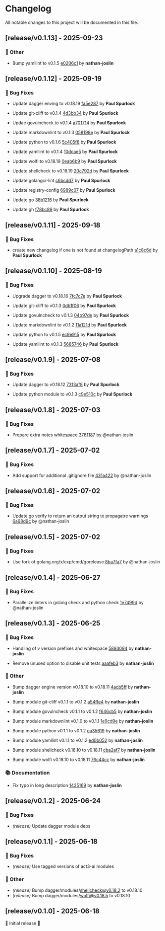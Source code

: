 # Changelog

All notable changes to this project will be documented in this file.

## [release/v0.1.13] - 2025-09-23

### 💼 Other

- Bump yamllint to v0.1.5 [e0206c1](https://github.com/act3-ai/dagger/commit/e0206c1e4d4aada68aaaea186a42ba88e8f08a60) by **nathan-joslin**


## [release/v0.1.12] - 2025-09-19

### 🐛 Bug Fixes

- Update dagger enving to v0.18.19 [fa5e287](https://github.com/act3-ai/dagger/commit/fa5e287957879c806f5bbc03bda8a2cd29ddf8cb) by **Paul Spurlock**

- Update git-cliff to v0.1.4 [4d3bb34](https://github.com/act3-ai/dagger/commit/4d3bb349ed0883ea5038321de6c8f5347f8796d2) by **Paul Spurlock**

- Updae govulncheck to v0.1.4 [a701714](https://github.com/act3-ai/dagger/commit/a701714886d48e42474e075216b075625b199f38) by **Paul Spurlock**

- Update markdownlint to v0.1.3 [058198e](https://github.com/act3-ai/dagger/commit/058198e576dc88c0a24e7298db3c4c329c8db0f1) by **Paul Spurlock**

- Update python to v0.1.6 [5c405f8](https://github.com/act3-ai/dagger/commit/5c405f8a239c615170bb33b40a6764713045a1c7) by **Paul Spurlock**

- Update yamllint to v0.1.4 [10dcae5](https://github.com/act3-ai/dagger/commit/10dcae53bc9c0e8e39ee91abe4b7855ee9f7ef0a) by **Paul Spurlock**

- Update wolfi to v0.18.19 [0eab6b9](https://github.com/act3-ai/dagger/commit/0eab6b9fb9572cd1d641b80c7d53df76d32f9eac) by **Paul Spurlock**

- Update shellcheck to v0.18.19 [20c792d](https://github.com/act3-ai/dagger/commit/20c792d101de7d9b2a4936c4d4b1cb33325e044a) by **Paul Spurlock**

- Update golangci-lint [c6bcdd7](https://github.com/act3-ai/dagger/commit/c6bcdd72e2ea214b343bdb7eca49f2a7d60831d2) by **Paul Spurlock**

- Update registry-config [6989c07](https://github.com/act3-ai/dagger/commit/6989c07070009915c48abfbe2e95a33135605341) by **Paul Spurlock**

- Update go [38b1216](https://github.com/act3-ai/dagger/commit/38b12168f7fff8b3531b5f0e1946817b494aeb98) by **Paul Spurlock**

- Update gh [f78bc89](https://github.com/act3-ai/dagger/commit/f78bc899df502f1b8a363b7ee73c52a9220e70fa) by **Paul Spurlock**


## [release/v0.1.11] - 2025-09-18

### 🐛 Bug Fixes

- create new changelog if one is not found at changelogPath [a1c8c6d](https://github.com/act3-ai/dagger/commit/0ef49970376756f9af1f0dd604d04906aa1c8c6d) by **Paul Spurlock**


## [release/v0.1.10] - 2025-08-19

### 🐛 Bug Fixes

- Upgrade dagger to v0.18.16 [7fc7c7e](https://github.com/act3-ai/dagger/commit/7fc7c7ed3d9abeb42c9f8ebfa611998ac18ef427) by **Paul Spurlock**

- Update git-cliff to v0.1.3 [0db1f06](https://github.com/act3-ai/dagger/commit/0db1f065ce7543f06918830eec52e93d22d9a49a) by **Paul Spurlock**

- Update govulncheck to v0.1.3 [04b97de](https://github.com/act3-ai/dagger/commit/04b97de5a5ef2aa3d88fa8cfe889e3e4f452f721) by **Paul Spurlock**

- Update markdownlint to v0.1.2 [11a121d](https://github.com/act3-ai/dagger/commit/11a121d169bd02bcefe4338ca7009b6c7230e4e8) by **Paul Spurlock**

- Update python to v0.1.5 [ec9e915](https://github.com/act3-ai/dagger/commit/ec9e9155962f0ce2366debce56a97f391a2afa13) by **Paul Spurlock**

- Update yamllint to v0.1.3 [5685746](https://github.com/act3-ai/dagger/commit/5685746967f99737b8b89b9bb1daadf9a4cab45e) by **Paul Spurlock**


## [release/v0.1.9] - 2025-07-08

### 🐛 Bug Fixes

- Update dagger to v0.18.12 [7313af8](https://github.com/act3-ai/dagger/commit/7313af897d78c3b6ff0003e8d07ab428066c06ee) by **Paul Spurlock**

- Update python module to v0.1.3 [c9e510c](https://github.com/act3-ai/dagger/commit/c9e510c54c63cd6c7a65779416fbe71a7e4b3bc8) by **Paul Spurlock**


## [release/v0.1.8] - 2025-07-03

### 🐛 Bug Fixes

- Prepare extra notes whitespace [3761187](https://github.com/act3-ai/dagger/commit/376118780091241b32c65d6c46343b2be679fbab) by @nathan-joslin


## [release/v0.1.7] - 2025-07-02

### 🐛 Bug Fixes

- Add support for additional .gitignore file [431a422](https://github.com/act3-ai/dagger/commit/431a422d079793b3ea7d3b28f5e939b63b16a912) by @nathan-joslin


## [release/v0.1.6] - 2025-07-02

### 🐛 Bug Fixes

- Update go verify to return an output string to propagatre warnings [6a68d9c](https://github.com/act3-ai/dagger/commit/6a68d9c31374f6baa3b3f42ff570b5c09a6054db) by @nathan-joslin


## [release/v0.1.5] - 2025-07-02

### 🐛 Bug Fixes

- Use fork of golang.org/x/exp/cmd/gorelease [8ba7fa7](https://github.com/act3-ai/dagger/commit/8ba7fa7b4ade369a9d3910efb52d31922210ab2f) by @nathan-joslin


## [release/v0.1.4] - 2025-06-27

### 🐛 Bug Fixes

- Parallelize linters in golang check and python check [1e7499d](https://github.com/act3-ai/dagger/commit/1e7499de32cf85d41cc4d0ec5e5b668d6d3915a3) by @nathan-joslin


## [release/v0.1.3] - 2025-06-25

### 🐛 Bug Fixes

- Handling of v version prefixes and whitespace [5893094](https://github.com/act3-ai/dagger/commit/589309438d7c27fa812fe3b47f26b1a17ca4b43d) by **nathan-joslin**

- Remove unused option to disable unit tests [aaafeb3](https://github.com/act3-ai/dagger/commit/aaafeb39645dac52e4ed105b6ed1290480f75ac0) by **nathan-joslin**


### 💼 Other

- Bump dagger engine version v0.18.10 to v0.18.11 [4acb5ff](https://github.com/act3-ai/dagger/commit/4acb5ff5b0cf8806206c49fa0bbd264800fb82ea) by **nathan-joslin**

- Bump module git-cliff v0.1.1 to v0.1.2 [a54ffe4](https://github.com/act3-ai/dagger/commit/a54ffe4e0383f1a419165ba23f2582fac0f62a16) by **nathan-joslin**

- Bump module govulncheck v0.1.1 to v0.1.2 [f646cb5](https://github.com/act3-ai/dagger/commit/f646cb56c72fa816ee7e22cf61f043eaa019b741) by **nathan-joslin**

- Bump module markdownlint v0.1.0 to v0.1.1 [1e9cd9e](https://github.com/act3-ai/dagger/commit/1e9cd9eda71cb0d36d6edd8439641db9985e04c6) by **nathan-joslin**

- Bump module python v0.1.1 to v0.1.2 [ea35619](https://github.com/act3-ai/dagger/commit/ea3561906d11d3da50d463219fef6e285b25b590) by **nathan-joslin**

- Bump module yamllint v0.1.1 to v0.1.2 [ed0b052](https://github.com/act3-ai/dagger/commit/ed0b052ff2881875d849db9c39bba95f4e59d9a4) by **nathan-joslin**

- Bump module shellcheck v0.18.10 to v0.18.11 [cba2af7](https://github.com/act3-ai/dagger/commit/cba2af7f52ca32eabb17b3c72bd2aa721aea4c3d) by **nathan-joslin**

- Bump module wolfi v0.18.10 to v0.18.11 [76c44cc](https://github.com/act3-ai/dagger/commit/76c44cc7e8368b1e0e759f2d78801859643bdaaa) by **nathan-joslin**


### 📚 Documentation

- Fix typo in long description [1425169](https://github.com/act3-ai/dagger/commit/14251695031b5d471c392b905bd45cddc454f519) by **nathan-joslin**


## [release/v0.1.2] - 2025-06-24

### 🐛 Bug Fixes

- *(release)* Update dagger module deps

## [release/v0.1.1] - 2025-06-18

### 🐛 Bug Fixes

- *(release)* Use tagged versions of act3-ai modules

### 💼 Other

- *(release)* Bump dagger/modules/shellcheck@v0.18.2 to v0.18.10
- *(release)* Bump dagger/modules/wolfi@v0.18.5 to v0.18.10

## [release/v0.1.0] - 2025-06-18

🚀 Initial release 🚀
